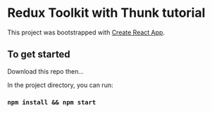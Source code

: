 # Redux Toolkit with Thunk tutorial

This project was bootstrapped with [Create React App](https://github.com/facebook/create-react-app).

## To get started

Download this repo then...

In the project directory, you can run:

### `npm install && npm start`

